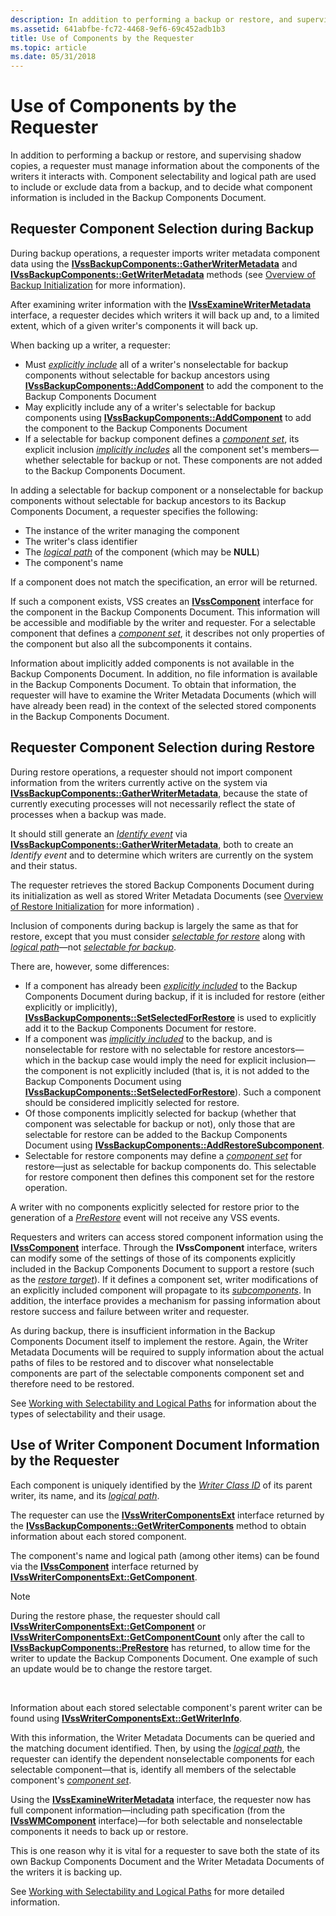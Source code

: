 ```yaml
---
description: In addition to performing a backup or restore, and supervising shadow copies, a requester must manage information about the components of the writers it interacts with.
ms.assetid: 641abfbe-fc72-4468-9ef6-69c452adb1b3
title: Use of Components by the Requester
ms.topic: article
ms.date: 05/31/2018
---
```


# Use of Components by the Requester

In addition to performing a backup or restore, and supervising shadow copies, a requester must manage information about the components of the writers it interacts with. Component selectability and logical path are used to include or exclude data from a backup, and to decide what component information is included in the Backup Components Document.

## Requester Component Selection during Backup

During backup operations, a requester imports writer metadata component data using the [**IVssBackupComponents::GatherWriterMetadata**](/windows/desktop/api/VsBackup/nf-vsbackup-ivssbackupcomponents-gatherwritermetadata) and [**IVssBackupComponents::GetWriterMetadata**](/windows/desktop/api/VsBackup/nf-vsbackup-ivssbackupcomponents-getwritermetadata) methods (see [Overview of Backup Initialization](overview-of-backup-initialization.md) for more information).

After examining writer information with the [**IVssExamineWriterMetadata**](/windows/desktop/api/VsBackup/nl-vsbackup-ivssexaminewritermetadata) interface, a requester decides which writers it will back up and, to a limited extent, which of a given writer's components it will back up.

When backing up a writer, a requester:

-   Must [*explicitly include*](vssgloss-e.md) all of a writer's nonselectable for backup components without selectable for backup ancestors using [**IVssBackupComponents::AddComponent**](/windows/desktop/api/VsBackup/nf-vsbackup-ivssbackupcomponents-addcomponent) to add the component to the Backup Components Document
-   May explicitly include any of a writer's selectable for backup components using [**IVssBackupComponents::AddComponent**](/windows/desktop/api/VsBackup/nf-vsbackup-ivssbackupcomponents-addcomponent) to add the component to the Backup Components Document
-   If a selectable for backup component defines a [*component set*](vssgloss-c.md), its explicit inclusion [*implicitly includes*](vssgloss-i.md) all the component set's members—whether selectable for backup or not. These components are not added to the Backup Components Document.

In adding a selectable for backup component or a nonselectable for backup components without selectable for backup ancestors to its Backup Components Document, a requester specifies the following:

-   The instance of the writer managing the component
-   The writer's class identifier
-   The [*logical path*](vssgloss-l.md) of the component (which may be **NULL**)
-   The component's name

If a component does not match the specification, an error will be returned.

If such a component exists, VSS creates an [**IVssComponent**](/windows/desktop/api/VsWriter/nl-vswriter-ivsscomponent) interface for the component in the Backup Components Document. This information will be accessible and modifiable by the writer and requester. For a selectable component that defines a [*component set*](vssgloss-c.md), it describes not only properties of the component but also all the subcomponents it contains.

Information about implicitly added components is not available in the Backup Components Document. In addition, no file information is available in the Backup Components Document. To obtain that information, the requester will have to examine the Writer Metadata Documents (which will have already been read) in the context of the selected stored components in the Backup Components Document.

## Requester Component Selection during Restore

During restore operations, a requester should not import component information from the writers currently active on the system via [**IVssBackupComponents::GatherWriterMetadata**](/windows/desktop/api/VsBackup/nf-vsbackup-ivssbackupcomponents-gatherwritermetadata), because the state of currently executing processes will not necessarily reflect the state of processes when a backup was made.

It should still generate an [*Identify event*](vssgloss-i.md) via [**IVssBackupComponents::GatherWriterMetadata**](/windows/desktop/api/VsBackup/nf-vsbackup-ivssbackupcomponents-gatherwritermetadata), both to create an *Identify event* and to determine which writers are currently on the system and their status.

The requester retrieves the stored Backup Components Document during its initialization as well as stored Writer Metadata Documents (see [Overview of Restore Initialization](overview-of-restore-initialization.md) for more information) .

Inclusion of components during backup is largely the same as that for restore, except that you must consider [*selectable for restore*](vssgloss-s.md) along with [*logical path*](vssgloss-l.md)—not [*selectable for backup*](vssgloss-s.md).

There are, however, some differences:

-   If a component has already been [*explicitly included*](vssgloss-e.md) to the Backup Components Document during backup, if it is included for restore (either explicitly or implicitly), [**IVssBackupComponents::SetSelectedForRestore**](/windows/desktop/api/VsBackup/nf-vsbackup-ivssbackupcomponents-setselectedforrestore) is used to explicitly add it to the Backup Components Document for restore.
-   If a component was [*implicitly included*](vssgloss-i.md) to the backup, and is nonselectable for restore with no selectable for restore ancestors—which in the backup case would imply the need for explicit inclusion—the component is not explicitly included (that is, it is not added to the Backup Components Document using [**IVssBackupComponents::SetSelectedForRestore**](/windows/desktop/api/VsBackup/nf-vsbackup-ivssbackupcomponents-setselectedforrestore)). Such a component should be considered implicitly selected for restore.
-   Of those components implicitly selected for backup (whether that component was selectable for backup or not), only those that are selectable for restore can be added to the Backup Components Document using [**IVssBackupComponents::AddRestoreSubcomponent**](/windows/desktop/api/VsBackup/nf-vsbackup-ivssbackupcomponents-addrestoresubcomponent).
-   Selectable for restore components may define a [*component set*](vssgloss-c.md) for restore—just as selectable for backup components do. This selectable for restore component then defines this component set for the restore operation.

A writer with no components explicitly selected for restore prior to the generation of a [*PreRestore*](vssgloss-p.md) event will not receive any VSS events.

Requesters and writers can access stored component information using the [**IVssComponent**](/windows/desktop/api/VsWriter/nl-vswriter-ivsscomponent) interface. Through the **IVssComponent** interface, writers can modify some of the settings of those of its components explicitly included in the Backup Components Document to support a restore (such as the [*restore target*](vssgloss-r.md)). If it defines a component set, writer modifications of an explicitly included component will propagate to its [*subcomponents*](vssgloss-s.md). In addition, the interface provides a mechanism for passing information about restore success and failure between writer and requester.

As during backup, there is insufficient information in the Backup Components Document itself to implement the restore. Again, the Writer Metadata Documents will be required to supply information about the actual paths of files to be restored and to discover what nonselectable components are part of the selectable components component set and therefore need to be restored.

See [Working with Selectability and Logical Paths](working-with-selectability-and-logical-paths.md) for information about the types of selectability and their usage.

## Use of Writer Component Document Information by the Requester

Each component is uniquely identified by the [*Writer Class ID*](vssgloss-w.md) of its parent writer, its name, and its [*logical path*](vssgloss-l.md).

The requester can use the [**IVssWriterComponentsExt**](/windows/win32/api/vsbackup/nl-vsbackup-ivsswritercomponentsext) interface returned by the [**IVssBackupComponents::GetWriterComponents**](/windows/desktop/api/VsBackup/nf-vsbackup-ivssbackupcomponents-getwritercomponents) method to obtain information about each stored component.

The component's name and logical path (among other items) can be found via the [**IVssComponent**](/windows/desktop/api/VsWriter/nl-vswriter-ivsscomponent) interface returned by [**IVssWriterComponentsExt::GetComponent**](/windows/desktop/api/VsWriter/nf-vswriter-ivsswritercomponents-getcomponent).

> [!Note]  
> During the restore phase, the requester should call [**IVssWriterComponentsExt::GetComponent**](/windows/desktop/api/VsWriter/nf-vswriter-ivsswritercomponents-getcomponent) or [**IVssWriterComponentsExt::GetComponentCount**](/windows/desktop/api/VsWriter/nf-vswriter-ivsswritercomponents-getcomponentcount) only after the call to [**IVssBackupComponents::PreRestore**](/windows/desktop/api/VsBackup/nf-vsbackup-ivssbackupcomponents-prerestore) has returned, to allow time for the writer to update the Backup Components Document. One example of such an update would be to change the restore target.

 

Information about each stored selectable component's parent writer can be found using [**IVssWriterComponentsExt::GetWriterInfo**](/windows/desktop/api/VsWriter/nf-vswriter-ivsswritercomponents-getwriterinfo).

With this information, the Writer Metadata Documents can be queried and the matching document identified. Then, by using the [*logical path*](vssgloss-l.md), the requester can identify the dependent nonselectable components for each selectable component—that is, identify all members of the selectable component's [*component set*](vssgloss-c.md).

Using the [**IVssExamineWriterMetadata**](/windows/desktop/api/VsBackup/nl-vsbackup-ivssexaminewritermetadata) interface, the requester now has full component information—including path specification (from the [**IVssWMComponent**](/windows/desktop/api/VsBackup/nl-vsbackup-ivsswmcomponent) interface)—for both selectable and nonselectable components it needs to back up or restore.

This is one reason why it is vital for a requester to save both the state of its own Backup Components Document and the Writer Metadata Documents of the writers it is backing up.

See [Working with Selectability and Logical Paths](working-with-selectability-and-logical-paths.md) for more detailed information.

 

 
